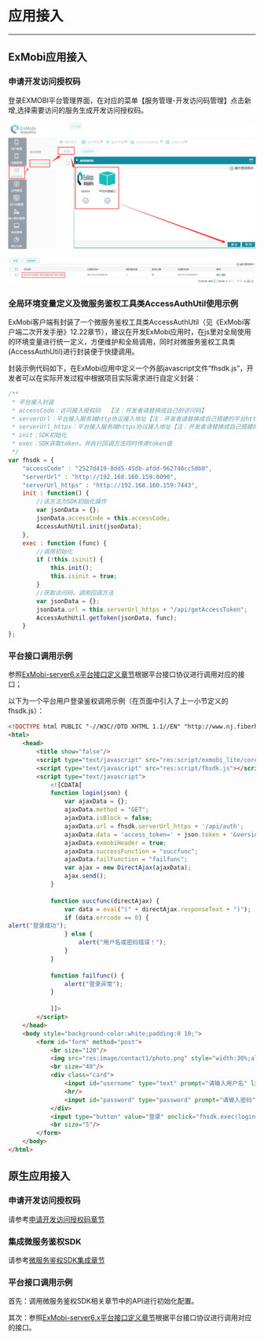 # 应用接入

----------
<h2 id="cid_0">ExMobi应用接入</h2>

<h3 id="cid_0_0">申请开发访问授权码</h3>  

登录EXMOBI平台管理界面，在对应的菜单【服务管理-开发访问码管理】点击新增,选择需要访问的服务生成开发访问授权码。  

![申请开发访问授权码](image/appaccess_3111.png)   

![申请开发访问授权码](image/appaccess_3112.png)   

<h3 id="cid_0_1">全局环境变量定义及微服务鉴权工具类AccessAuthUtil使用示例</h3>  

ExMobi客户端有封装了一个微服务鉴权工具类AccessAuthUtil（见《ExMobi客户端二次开发手册》12.22章节），建议在开发ExMobi应用时，在js里对全局使用的环境变量进行统一定义，方便维护和全局调用，同时对微服务鉴权工具类 (AccessAuthUtil)进行封装便于快捷调用。 

封装示例代码如下，在ExMobi应用中定义一个外部javascript文件“fhsdk.js”，开发者可以在实际开发过程中根据项目实际需求进行自定义封装：

```javascript
/**
 * 平台接入封装
 * accessCode：访问接入授权码  【注：开发者请替换成自己的访问码】
 * serverUrl：平台接入服务端http协议接入地址【注：开发者请替换成自己搭建的平台http协议访问地址】
 * serverUrl_https：平台接入服务端https协议接入地址【注：开发者请替换成自己搭建的平台https协议访问地址】
 * init：SDK初始化
 * exec：SDK获取token，并执行回调方法同时传递token值
 */
var fhsdk = {
	"accessCode" : "2527d419-8dd5-45db-afdd-962740cc50b0",
	"serverUrl" : "http://192.168.160.159:8090",
	"serverUrl_https" : "http://192.168.160.159:7443",
	init : function() {
		//该方法为SDK初始化操作
		var jsonData = {};
		jsonData.accessCode = this.accessCode;
		AccessAuthUtil.init(jsonData);
	},
	exec : function (func) {
		//调用初始化
		if (!this.isinit) {
			this.init();
			this.isinit = true;
		}   
		//获取访问码，调用回调方法
		var jsonData = {};
		jsonData.url = this.serverUrl_https + "/api/getAccessToken";
		AccessAuthUtil.getToken(jsonData, func);
	}
};
```  

<h3 id="cid_0_2">平台接口调用示例</h3>  

参照[ExMobi-server6.x平台接口定义章节](https://gitdocument.exmobi.cn/exmobi6-server-access-guide/access_define.html)根据平台接口协议进行调用对应的接口；

以下为一个平台用户登录鉴权调用示例（在页面中引入了上一小节定义的fhsdk.js）：

```html
<!DOCTYPE html PUBLIC "-//W3C//DTD XHTML 1.1//EN" "http://www.nj.fiberhome.com.cn/exmobi.dtd">
<html>
	<head>
		<title show="false"/>
		<script type="text/javascript" src="res:script/exmobi_lite/core.js"></script>
		<script type="text/javascript" src="res:script/fhsdk.js"></script>
		<script type="text/javascript">
			<![CDATA[
			function login(json) {
				var ajaxData = {};
				ajaxData.method = "GET";
				ajaxData.isBlock = false;
				ajaxData.url = fhsdk.serverUrl_https + '/api/auth';
				ajaxData.data = 'access_token=' + json.token + '&version=1.0&appid=' + ClientUtil.getAppId() + '&device=' + DeviceUtil.getEsn() + '&user_account=' + $('#username').val() + '&password=' + $('#password').val();
				ajaxData.exmobiHeader = true;
				ajaxData.successFunction = "succfunc";
				ajaxData.failFunction = "failfunc";
				var ajax = new DirectAjax(ajaxData);
				ajax.send();
			}

			function succfunc(directAjax) {
				var data = eval("(" + directAjax.responseText + ")");
				if (data.errcode == 0) {
alert("登录成功");
				} else {
					alert("用户名或密码错误！");
				}
			}

			function failfunc() {
				alert("登录异常");
			}

			]]>
		</script>
	</head>
	<body style="background-color:white;padding:0 10;">
		<form id="form" method="post">
			<br size="120"/>
			<img src="res:image/contact1/photo.png" style="width:30%;align:center;"/>
			<br size="40"/>
			<div class="card">
				<input id="username" type="text" prompt="请输入用户名" licon="res:image/login3/user.png"/>
				<hr/>
				<input id="password" type="password" prompt="请输入密码" licon="res:image/login3/pwd.png"/>
			</div>
			<input type="button" value="登录" onclick="fhsdk.exec(login)" />
			<br size="5"/>
		</form>
	</body>
</html>

```

<h2 id="cid_1">原生应用接入</h2>  

<h3 id="cid_1_0">申请开发访问授权码</h3>  

请参考[申请开发访问授权码章节](https://gitdocument.exmobi.cn/exmobi6-server-access-guide/app_access.html#cid_0_0)

<h3 id="cid_1_1">集成微服务鉴权SDK</h3>  

请参考[微服务鉴权SDK集成章节](https://gitdocument.exmobi.cn/exmobi6-server-access-guide/authsdk.html)

<h3 id="cid_1_2">平台接口调用示例</h3>  

首先：调用微服务鉴权SDK相关章节中的API进行初始化配置。  

其次：参照[ExMobi-server6.x平台接口定义章节](https://gitdocument.exmobi.cn/exmobi6-server-access-guide/access_define.html)根据平台接口协议进行调用对应的接口。
